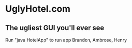 # UglyHotel.com

## The ugliest GUI you'll ever see

Run "java HotelApp" to run app
Brandon, Ambrose, Henry